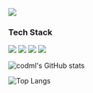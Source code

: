 <img src="https://capsule-render.vercel.app/api?type=soft&color=timeAuto&height=300&section=header&text=Welcome%20to%20codml&render&fontSize=90" />

<h3>Tech Stack</h3>
<div>
  <img src="https://img.shields.io/badge/C-A8B9CC?logo=C">
  <img src="https://img.shields.io/badge/c++-00599C?logo=c++">
  <img src="https://img.shields.io/badge/Tensorflow-FF6F00?logo=Tensorflow">
  <img src="https://img.shields.io/badge/Python-3776AB?logo=Python">
</div>


![codml's GitHub stats](https://github-readme-stats.vercel.app/api?username=codml&show_icons=true&theme=radical)

![Top Langs](https://github-readme-stats.vercel.app/api/top-langs/?username=codml&layout=compact)
<!--
**codml/codml** is a ✨ _special_ ✨ repository because its `README.md` (this file) appears on your GitHub profile.

Here are some ideas to get you started:

- 🔭 I’m currently working on ...
- 🌱 I’m currently learning ...
- 👯 I’m looking to collaborate on ...
- 🤔 I’m looking for help with ...
- 💬 Ask me about ...
- 📫 How to reach me: ...
- 😄 Pronouns: ...
- ⚡ Fun fact: ...
-->
